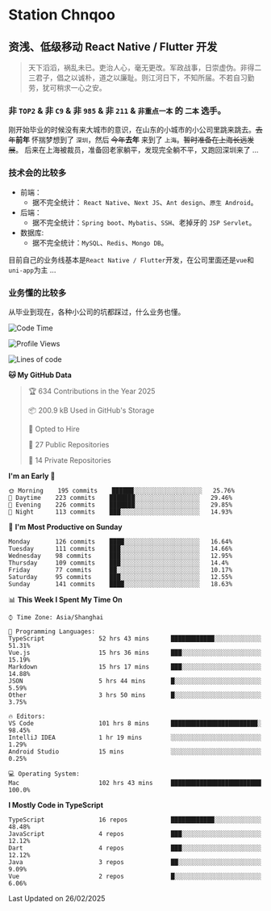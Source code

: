 # Station Chnqoo

## 资浅、低级移动 React Native / Flutter 开发

> 天下滔滔，祸乱未已。吏治人心，毫无更改。军政战事，日崇虚伪。非得二三君子，倡之以诚朴，道之以廉耻。则江河日下，不知所届。不若自习勤劳，犹可稍求一心之安。

### 非 `TOP2` & 非 `C9` & 非 `985` & 非 `211` & `非重点一本` 的 `二本` 选手。

刚开始毕业的时候没有来大城市的意识，在山东的小城市的小公司里跳来跳去。~~去年~~**前年** 怀揣梦想到了 `深圳`，然后 ~~今年~~**去年** 来到了 `上海`。~~暂时准备在上海长远发展~~。
后来在上海被裁员，准备回老家躺平，发现完全躺不平，又跑回深圳来了 ...

### 技术会的比较多

- 前端：
  - 据不完全统计： `React Native`、`Next JS`、`Ant design`、`原生 Android`。
- 后端：
  - 据不完全统计：`Spring boot`、`Mybatis`、`SSH`、老掉牙的 `JSP Servlet`。
- 数据库:
  - 据不完全统计：`MySQL`、`Redis`、`Mongo DB`。

目前自己的业务线基本是`React Native / Flutter`开发，在公司里面还是`vue`和`uni-app`为主 ...

### 业务懂的比较多

从毕业到现在，各种小公司的坑都踩过，什么业务也懂。

<!--START_SECTION:waka-->
![Code Time](http://img.shields.io/badge/Code%20Time-7%2C759%20hrs%2014%20mins-blue)

![Profile Views](http://img.shields.io/badge/Profile%20Views-0-blue)

![Lines of code](https://img.shields.io/badge/From%20Hello%20World%20I%27ve%20Written-313%20Thousand%20lines%20of%20code-blue)

**🐱 My GitHub Data** 

> 🏆 634 Contributions in the Year 2025
 > 
> 📦 200.9 kB Used in GitHub's Storage 
 > 
> 💼 Opted to Hire
 > 
> 📜 27 Public Repositories 
 > 
> 🔑 14 Private Repositories  
 > 
**I'm an Early 🐤** 

```text
🌞 Morning    195 commits    ██████░░░░░░░░░░░░░░░░░░░   25.76% 
🌆 Daytime    223 commits    ███████░░░░░░░░░░░░░░░░░░   29.46% 
🌃 Evening    226 commits    ███████░░░░░░░░░░░░░░░░░░   29.85% 
🌙 Night      113 commits    ███░░░░░░░░░░░░░░░░░░░░░░   14.93%

```
📅 **I'm Most Productive on Sunday** 

```text
Monday       126 commits    ████░░░░░░░░░░░░░░░░░░░░░   16.64% 
Tuesday      111 commits    ███░░░░░░░░░░░░░░░░░░░░░░   14.66% 
Wednesday    98 commits     ███░░░░░░░░░░░░░░░░░░░░░░   12.95% 
Thursday     109 commits    ███░░░░░░░░░░░░░░░░░░░░░░   14.4% 
Friday       77 commits     ██░░░░░░░░░░░░░░░░░░░░░░░   10.17% 
Saturday     95 commits     ███░░░░░░░░░░░░░░░░░░░░░░   12.55% 
Sunday       141 commits    ████░░░░░░░░░░░░░░░░░░░░░   18.63%

```


📊 **This Week I Spent My Time On** 

```text
⌚︎ Time Zone: Asia/Shanghai

💬 Programming Languages: 
TypeScript               52 hrs 43 mins      ████████████░░░░░░░░░░░░░   51.31% 
Vue.js                   15 hrs 36 mins      ███░░░░░░░░░░░░░░░░░░░░░░   15.19% 
Markdown                 15 hrs 17 mins      ███░░░░░░░░░░░░░░░░░░░░░░   14.88% 
JSON                     5 hrs 44 mins       █░░░░░░░░░░░░░░░░░░░░░░░░   5.59% 
Other                    3 hrs 50 mins       █░░░░░░░░░░░░░░░░░░░░░░░░   3.75%

🔥 Editors: 
VS Code                  101 hrs 8 mins      ████████████████████████░   98.45% 
IntelliJ IDEA            1 hr 19 mins        ░░░░░░░░░░░░░░░░░░░░░░░░░   1.29% 
Android Studio           15 mins             ░░░░░░░░░░░░░░░░░░░░░░░░░   0.25%

💻 Operating System: 
Mac                      102 hrs 43 mins     █████████████████████████   100.0%

```

**I Mostly Code in TypeScript** 

```text
TypeScript               16 repos            ████████████░░░░░░░░░░░░░   48.48% 
JavaScript               4 repos             ███░░░░░░░░░░░░░░░░░░░░░░   12.12% 
Dart                     4 repos             ███░░░░░░░░░░░░░░░░░░░░░░   12.12% 
Java                     3 repos             ██░░░░░░░░░░░░░░░░░░░░░░░   9.09% 
Vue                      2 repos             █░░░░░░░░░░░░░░░░░░░░░░░░   6.06%

```



 Last Updated on 26/02/2025
<!--END_SECTION:waka-->

<!---
ChenqiaoStation/ChenqiaoStation is a ✨ special ✨ repository because its `README.md` (this file) appears on your GitHub profile.
You can click the Preview link to take a look at your changes.
--->
